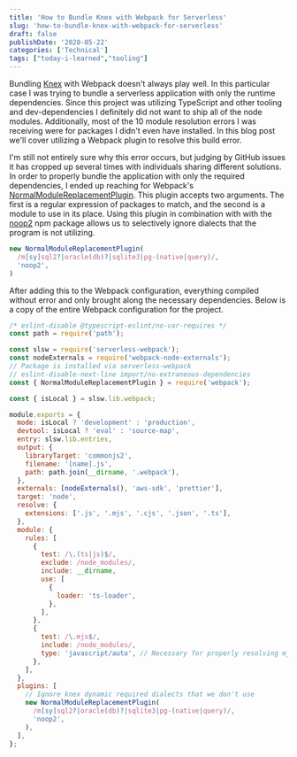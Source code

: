 ```yaml
---
title: 'How to Bundle Knex with Webpack for Serverless'
slug: 'how-to-bundle-knex-with-webpack-for-serverless'
draft: false
publishDate: '2020-05-22'
categories: ['Technical']
tags: ["today-i-learned","tooling"]
---
```

Bundling [Knex](http://knexjs.org/) with Webpack doesn't always play well. In this particular case I was trying to bundle a serverless application with only the runtime dependencies. Since this project was utilizing TypeScript and other tooling and dev-dependencies I definitely did not want to ship all of the node modules. Additionally, most of the 10 module resolution errors I was receiving were for packages I didn't even have installed. In this blog post we'll cover utilizing a Webpack plugin to resolve this build error.

I'm still not entirely sure why this error occurs, but judging by GitHub issues it has cropped up several times with individuals sharing different solutions. In order to properly bundle the application with only the required dependencies, I ended up reaching for Webpack's [NormalModuleReplacementPlugin](https://webpack.js.org/plugins/normal-module-replacement-plugin/). This plugin accepts two arguments. The first is a regular expression of packages to match, and the second is a module to use in its place. Using this plugin in combination with with the [noop2](https://www.npmjs.com/package/noop2) npm package allows us to selectively ignore dialects that the program is not utilizing.

```javascript
new NormalModuleReplacementPlugin(
  /m[sy]sql2?|oracle(db)?|sqlite3|pg-(native|query)/,
  'noop2',
)
```

After adding this to the Webpack configuration, everything compiled without error and only brought along the necessary dependencies. Below is a copy of the entire Webpack configuration for the project.

```javascript
/* eslint-disable @typescript-eslint/no-var-requires */
const path = require('path');

const slsw = require('serverless-webpack');
const nodeExternals = require('webpack-node-externals');
// Package is installed via serverless-webpack
// eslint-disable-next-line import/no-extraneous-dependencies
const { NormalModuleReplacementPlugin } = require('webpack');

const { isLocal } = slsw.lib.webpack;

module.exports = {
  mode: isLocal ? 'development' : 'production',
  devtool: isLocal ? 'eval' : 'source-map',
  entry: slsw.lib.entries,
  output: {
    libraryTarget: 'commonjs2',
    filename: '[name].js',
    path: path.join(__dirname, '.webpack'),
  },
  externals: [nodeExternals(), 'aws-sdk', 'prettier'],
  target: 'node',
  resolve: {
    extensions: ['.js', '.mjs', '.cjs', '.json', '.ts'],
  },
  module: {
    rules: [
      {
        test: /\.(ts|js)$/,
        exclude: /node_modules/,
        include: __dirname,
        use: [
          {
            loader: 'ts-loader',
          },
        ],
      },
      {
        test: /\.mjs$/,
        include: /node_modules/,
        type: 'javascript/auto', // Necessary for properly resolving mjs
      },
    ],
  },
  plugins: [
    // Ignore knex dynamic required dialects that we don't use
    new NormalModuleReplacementPlugin(
      /m[sy]sql2?|oracle(db)?|sqlite3|pg-(native|query)/,
      'noop2',
    ),
  ],
};
```
